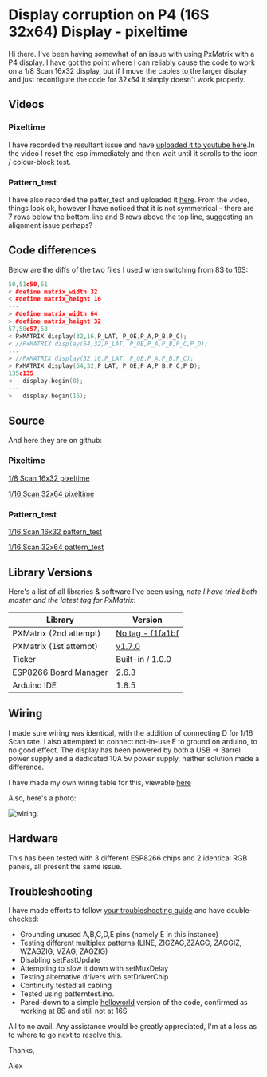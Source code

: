 # Display corruption on P4 (16S 32x64) Display - pixeltime

Hi there. I've been having somewhat of an issue with using PxMatrix with a P4 display. I have got the point where I can reliably cause the code to work on a 1/8 Scan 16x32 display, but if I move the cables to the larger display and just reconfigure the code for 32x64 it simply doesn't work properly.

## Videos

### Pixeltime

I have recorded the resultant issue and have [uploaded it to youtube here](https://www.youtube.com/watch?v=kKVjqLSDeao).In the video I reset the esp immediately and then wait until it scrolls to the icon / colour-block test.

### Pattern_test

I have also recorded the patter_test and uploaded it [here](https://www.youtube.com/watch?v=oXgAmYN9Rmg). From the video, things look ok, however I have noticed that it is not symmetrical - there are 7 rows below the bottom line and 8 rows above the top line, suggesting an alignment issue perhaps?

## Code differences

Below are the diffs of the two files I used when switching from 8S to 16S:

```C++
50,51c50,51
< #define matrix_width 32
< #define matrix_height 16
---
> #define matrix_width 64
> #define matrix_height 32
57,58c57,58
< PxMATRIX display(32,16,P_LAT, P_OE,P_A,P_B,P_C);
< //PxMATRIX display(64,32,P_LAT, P_OE,P_A,P_B,P_C,P_D);
---
> //PxMATRIX display(32,16,P_LAT, P_OE,P_A,P_B,P_C);
> PxMATRIX display(64,32,P_LAT, P_OE,P_A,P_B,P_C,P_D);
135c135
<   display.begin(8);
---
>   display.begin(16);
```

## Source

And here they are on github:

### Pixeltime
[1/8 Scan 16x32 pixeltime](https://github.com/alexberry/trainboard/blob/master/examples/pixeltime-32x64/pixeltime-32x64.ino)

[1/16 Scan 32x64 pixeltime](https://github.com/alexberry/trainboard/blob/master/examples/pixeltime-32x64/pixeltime-32x64.ino)

### Pattern_test
[1/16 Scan 16x32 pattern_test](https://github.com/alexberry/trainboard/blob/master/examples/pattern_test-16x32/pattern_test-16x32.ino)

[1/16 Scan 32x64 pattern_test](https://github.com/alexberry/trainboard/blob/master/examples/pattern_test-32x64/pattern_test-32x64.ino)

## Library Versions

Here's a list of all libraries & software I've been using, _note I have tried both master and the latest tag for PxMatrix_:

Library | Version
--- | ---
PXMatrix (2nd attempt)| [No tag - f1fa1bf](https://github.com/2dom/PxMatrix/commit/f1fa1bfce4ccf04c6a086f48208e602e0d4a01e4)
PXMatrix (1st attempt) | [v1.7.0](https://github.com/2dom/PxMatrix/tree/v1.7.0)
Ticker | Built-in / 1.0.0
ESP8266 Board Manager | [2.6.3](https://github.com/esp8266/Arduino/releases/tag/2.6.3)
Arduino IDE | 1.8.5

## Wiring

I made sure wiring was identical, with the addition of connecting D for 1/16 Scan rate. I also attempted to connect not-in-use E to ground on arduino, to no good effect. The display has been powered by both a USB -> Barrel power supply and a dedicated 10A 5v power supply, neither solution made a difference.

I have made my own wiring table for this, viewable [here](https://github.com/alexberry/trainboard#wiring-guide)

Also, here's a photo:

![wiring](https://github.com/alexberry/trainboard/blob/master/bugreport/image/wiring.jpg).

## Hardware

This has been tested with 3 different ESP8266 chips and 2 identical RGB panels, all present the same issue.

## Troubleshooting

I have made efforts to follow [your troubleshooting guide](https://github.com/2dom/PxMatrix#troubleshooting) and have double-checked:

* Grounding unused A,B,C,D,E pins (namely E in this instance)
* Testing different multiplex patterns (LINE, ZIGZAG,ZZAGG, ZAGGIZ, WZAGZIG, VZAG, ZAGZIG)
* Disabling setFastUpdate
* Attempting to slow it down with setMuxDelay
* Testing alternative drivers with setDriverChip
* Continuity tested all cabling
* Tested using patterntest.ino.
* Pared-down to a simple [helloworld](https://github.com/alexberry/trainboard/blob/master/examples/helloworld-32x64/helloworld-32x64.ino) version of the code, confirmed as working at 8S and still not at 16S

All to no avail. Any assistance would be greatly appreciated, I'm at a loss as to where to go next to resolve this.

Thanks,

Alex
